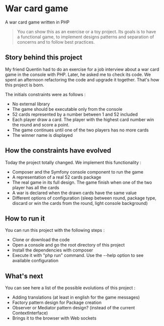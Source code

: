 # War card game

A war card game written in PHP

> You can show this as an exercise or a toy project.
> Its goals is to have a functional game, to implement designs patterns and separation of concerns and to follow best practices.

## Story behind this project

My friend Quentin had to do an exercise for a job interview about a war card game in the console with PHP. Later, he asked me to check its code. We spent an afternoon refactoring the code and upgrade it together. That's how this project is born.

The initials constraints were as follows :
- No external library
- The game should be executable only from the console
- 52 cards represented by a number between 1 and 52 included
- Each player draw a card. The player with the highest card number win the round and score a point.
- The game continues until one of the two players has no more cards
- The winner name is displayed

## How the constraints have evolved

Today the project totally changed. We implement this functionality :
- Composer and the Symfony console component to run the game
- A representation of a real 52 cards package
- The real game in its full design. The game finish when one of the two player has all the cards
- A war is declared when the drawn cards have the same value
- Different options of configuration (sleep between round, package type, discard or win the cards from the round, light console background)

## How to run it

You can run this project with the following steps :
- Clone or download the code
- Open a console and go the root directory of this project
- Install the dependencies with composer
- Execute it with "php run" command. Use the --help option to see available configuration

## What's next

You can see here a list of the possible evolutions of this project :
- Adding translations (at least in english for the game messages)
- Factory pattern design for Package creation
- Observer or Mediator pattern design? (instead of the current ContextInterface)
- Brings it to the browser with Web sockets
